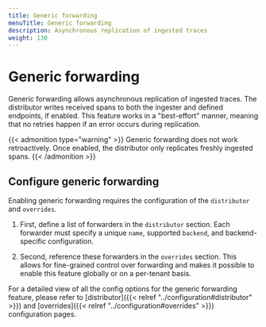 ```yaml
---
title: Generic forwarding
menuTitle: Generic forwarding
description: Asynchronous replication of ingested traces
weight: 130
---
```


# Generic forwarding

Generic forwarding allows asynchronous replication of ingested traces. The distributor writes received spans to both the ingester and defined endpoints, if enabled. This feature works in a "best-effort" manner, meaning that no retries happen if an error occurs during replication.

{{< admonition type="warning" >}}
Generic forwarding does not work retroactively. Once enabled, the distributor only replicates freshly ingested spans.
{{< /admonition >}}


## Configure generic forwarding

Enabling generic forwarding requires the configuration of the `distributor` and `overrides`.

1. First, define a list of forwarders in the `distributor` section. Each forwarder must specify a unique `name`, supported `backend`, and backend-specific configuration.

1. Second, reference these forwarders in the `overrides` section. This allows for fine-grained control over forwarding and makes it possible to enable this feature globally or on a per-tenant basis.

For a detailed view of all the config options for the generic forwarding feature, please refer to [distributor]({{< relref "../configuration#distributor" >}}) and [overrides]({{< relref "../configuration#overrides" >}}) configuration pages.
